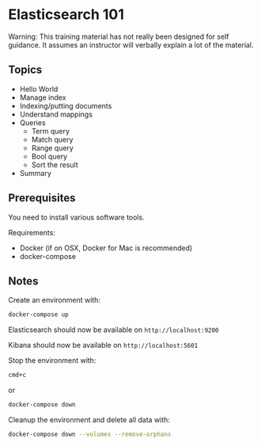 # Elasticsearch 101

Warning:
This training material has not really been designed for self guidance.
It assumes an instructor will verbally explain a lot of the material.

## Topics

- Hello World
- Manage index
- Indexing/putting documents 
- Understand mappings
- Queries
    - Term query
    - Match query
    - Range query
    - Bool query
    - Sort the result
- Summary

## Prerequisites

You need to install various software tools.

Requirements:

- Docker (if on OSX, Docker for Mac is recommended)
- docker-compose


## Notes
Create an environment with:
```bash
docker-compose up
```

Elasticsearch should now be available on `http://localhost:9200`

Kibana should now be available on `http://localhost:5601`

Stop the environment with:
```bash
cmd+c
```
or

```bash
docker-compose down
```


Cleanup the environment and delete all data with:
```bash
docker-compose down --volumes --remove-orphans
```
